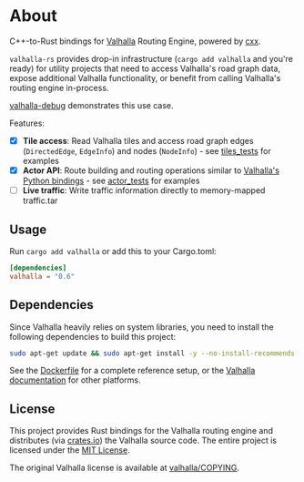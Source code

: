 # About

C++-to-Rust bindings for [Valhalla](https://github.com/valhalla/valhalla) Routing Engine, powered by [cxx](http://cxx.rs).

`valhalla-rs` provides drop-in infrastructure (`cargo add valhalla` and you're ready) for utility projects that need to access Valhalla's road graph data, expose additional Valhalla functionality, or benefit from calling Valhalla's routing engine in-process.

[valhalla-debug](https://github.com/kinkard/valhalla-debug) demonstrates this use case.

Features:

- [x] **Tile access**: Read Valhalla tiles and access road graph edges (`DirectedEdge`, `EdgeInfo`) and nodes (`NodeInfo`) - see [tiles_tests](tests/tiles_test.rs) for examples
- [x] **Actor API**: Route building and routing operations similar to [Valhalla's Python bindings](https://github.com/valhalla/valhalla/blob/master/src/bindings/python/examples/actor_examples.ipynb) - see [actor_tests](tests/actor_test.rs) for examples
- [ ] **Live traffic**: Write traffic information directly to memory-mapped traffic.tar

## Usage

Run `cargo add valhalla` or add this to your Cargo.toml:

```toml
[dependencies]
valhalla = "0.6"
```

## Dependencies

Since Valhalla heavily relies on system libraries, you need to install the following dependencies to build this project:

```sh
sudo apt-get update && sudo apt-get install -y --no-install-recommends clang pkg-config build-essential cmake libboost-dev liblz4-dev libprotobuf-dev protobuf-compiler zlib1g-dev
```

See the [Dockerfile](Dockerfile) for a complete reference setup, or the [Valhalla documentation](https://valhalla.github.io/valhalla/building/#platform-specific-builds) for other platforms.

## License

This project provides Rust bindings for the Valhalla routing engine and distributes (via [crates.io](https://crates.io/crates/valhalla)) the Valhalla source code. The entire project is licensed under the [MIT License](LICENSE).

The original Valhalla license is available at [valhalla/COPYING](https://github.com/valhalla/valhalla/blob/master/COPYING).
